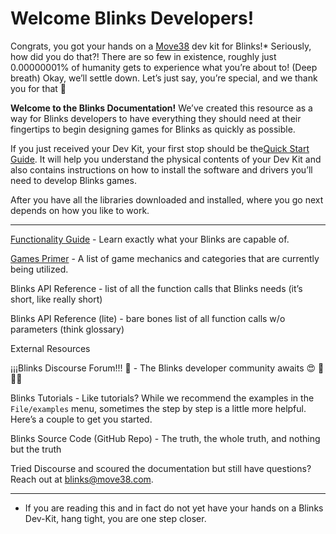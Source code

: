 # Welcome Blinks Developers!

Congrats, you got your hands on a [Move38](https://www.move38.com/) dev kit for Blinks!* Seriously, how did you do that?! There are so few in existence, roughly just 0.00000001% of humanity gets to experience what you’re about to!  (Deep breath) Okay, we’ll settle down. Let’s just say, you’re special, and we thank you for that 🙂

**Welcome to the Blinks Documentation!** We’ve created this resource as a way for Blinks developers to have everything they should need at their fingertips to begin designing games for Blinks as quickly as possible. 

If you just received your Dev Kit, your first stop should be the[Quick Start Guide](quickstart.md). It will help you understand the physical contents of your Dev Kit and also contains instructions on how to install the software and drivers you’ll need to develop Blinks games. 

After you have all the libraries downloaded and installed, where you go next depends on how you like to work. 

----------

[Functionality Guide](functionality.md) - Learn exactly what your Blinks are capable of.

[Games Primer](primer.md) - A list of game mechanics and categories that are currently being utilized.

Blinks API Reference - list of all the function calls that Blinks needs (it’s short, like really short) 

Blinks API Reference (lite) - bare bones list of all function calls w/o parameters (think glossary)


External Resources

¡¡¡Blinks Discourse Forum!!! 🙂 - The Blinks developer community awaits 😍 🤠 🤗😨 

Blinks Tutorials - Like tutorials? While we recommend the examples in the `File/examples` menu, sometimes the step by step is a little more helpful. Here’s a couple to get you started.

Blinks Source Code (GitHub Repo) - The truth, the whole truth, and nothing but the truth

Tried Discourse and scoured the documentation but still have questions? 
Reach out at blinks@move38.com.


----------

* If you are reading this and in fact do not yet have your hands on a Blinks Dev-Kit, hang tight, you are one step closer. 
